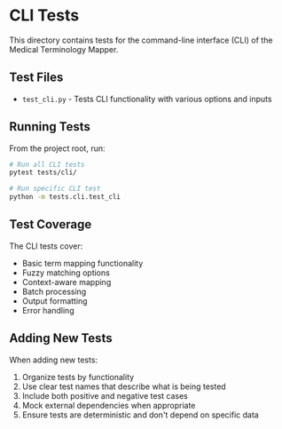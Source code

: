 # CLI Tests

This directory contains tests for the command-line interface (CLI) of the Medical Terminology Mapper.

## Test Files

- `test_cli.py` - Tests CLI functionality with various options and inputs

## Running Tests

From the project root, run:

```bash
# Run all CLI tests
pytest tests/cli/

# Run specific CLI test
python -m tests.cli.test_cli
```

## Test Coverage

The CLI tests cover:

- Basic term mapping functionality
- Fuzzy matching options
- Context-aware mapping
- Batch processing
- Output formatting
- Error handling

## Adding New Tests

When adding new tests:

1. Organize tests by functionality
2. Use clear test names that describe what is being tested
3. Include both positive and negative test cases
4. Mock external dependencies when appropriate
5. Ensure tests are deterministic and don't depend on specific data